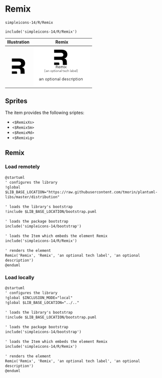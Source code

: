 # Remix


```text
simpleicons-14/R/Remix
```

```text
include('simpleicons-14/R/Remix')
```



| Illustration | Remix |
| :---: | :---: |
| ![illustration for Illustration](../../simpleicons-14/R/Remix.png) | ![illustration for Remix](../../simpleicons-14/R/Remix.Local.png) |



## Sprites
The item provides the following sriptes:

- `<$RemixXs>`
- `<$RemixSm>`
- `<$RemixMd>`
- `<$RemixLg>`





## Remix

### Load remotely
```plantuml
@startuml
' configures the library
!global $LIB_BASE_LOCATION="https://raw.githubusercontent.com/tmorin/plantuml-libs/master/distribution"

' loads the library's bootstrap
!include $LIB_BASE_LOCATION/bootstrap.puml

' loads the package bootstrap
include('simpleicons-14/bootstrap')

' loads the Item which embeds the element Remix
include('simpleicons-14/R/Remix')

' renders the element
Remix('Remix', 'Remix', 'an optional tech label', 'an optional description')
@enduml
```

### Load locally
```plantuml
@startuml
' configures the library
!global $INCLUSION_MODE="local"
!global $LIB_BASE_LOCATION="../.."

' loads the library's bootstrap
!include $LIB_BASE_LOCATION/bootstrap.puml

' loads the package bootstrap
include('simpleicons-14/bootstrap')

' loads the Item which embeds the element Remix
include('simpleicons-14/R/Remix')

' renders the element
Remix('Remix', 'Remix', 'an optional tech label', 'an optional description')
@enduml
```

